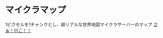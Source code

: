 # マイクラマップ
1ピクセルを1チャンクとし、超リアルな世界地図マイクラサーバーのマップ
[さぁ！行こ！！](https://roboton1.github.io/robotonmap/?map_x=0&map_y=0&year=0&zoom=0.8&lang=ja)